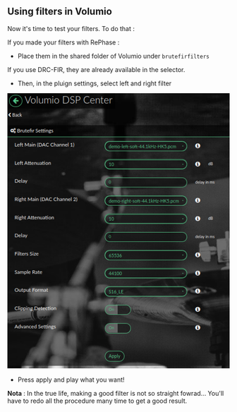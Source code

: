 ## Using filters in Volumio

Now it's time to test your filters. To do that :

If you made your filters with RePhase :
* Place them in the shared folder of Volumio under `brutefirfilters`

If you use DRC-FIR, they are already available in the selector.

* Then, in the pluign settings, select left and right filter


<img src="./img/select_filter.png">



* Press apply and play what you want!

__Nota__ : In the true life, making a good filter is not so straight fowrad... You'll have to redo all the procedure many time to get a good result.
